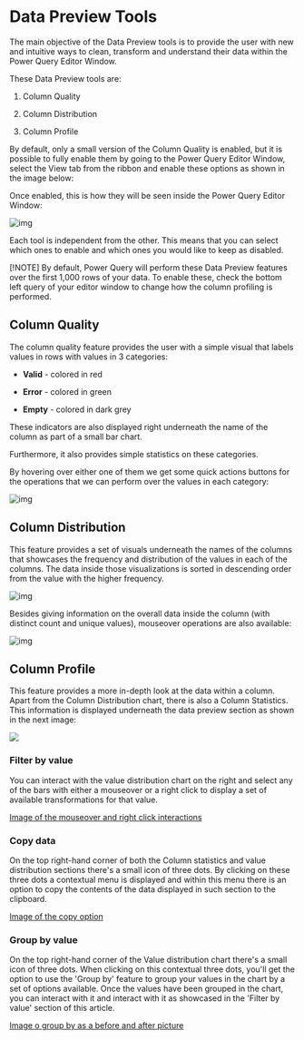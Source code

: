 # Data Preview Tools

The main objective of the Data Preview tools is to provide the user with new
and intuitive ways to clean, transform and understand their data within the
Power Query Editor Window.

These Data Preview tools are:

1.  Column Quality

2.  Column Distribution

3.  Column Profile

By default, only a small version of the Column Quality is enabled, but it is
possible to fully enable them by going to the Power Query Editor Window, select
the View tab from the ribbon and enable these options as shown in the image
below:

Once enabled, this is how they will be seen inside the Power Query Editor
Window:

![img](media/9061133861caa64b1e9bd5635033c1e9.png)

Each tool is independent from the other. This means that you can select which
ones to enable and which ones you would like to keep as disabled.

[!NOTE] By default, Power Query will perform these Data Preview features over
the first 1,000 rows of your data. To enable these, check the bottom left query
of your editor window to change how the column profiling is performed.

## Column Quality

The column quality feature provides the user with a simple visual that labels
values in rows with values in 3 categories:

* **Valid** - colored in red

* **Error** - colored in green

* **Empty** - colored in dark grey

These indicators are also displayed right underneath the name of the column as
part of a small bar chart.

Furthermore, it also provides simple statistics on these categories.

By hovering over either one of them we get some quick actions buttons for the
operations that we can perform over the values in each category:

![img](media/a8e6f5027187ffcc7b307d594e922d81.png)

## Column Distribution

This feature provides a set of visuals underneath the names of the columns that
showcases the frequency and distribution of the values in each of the columns.
The data inside those visualizations is sorted in descending order from the
value with the higher frequency.

![img](media/74eed9d384e8418bbb74d20a04c615ea.png)

Besides giving information on the overall data inside the column (with distinct
count and unique values), mouseover operations are also available:

![img](media/623c7ac7c53ee16b31568c5cd2dd4250.png)

## Column Profile

This feature provides a more in-depth look at the data within a column. Apart
from the Column Distribution chart, there is also a Column Statistics. This
information is displayed underneath the data preview section as shown in the
next image:

![](media/db27c66b9dfe6e3ddea7a4832803d060.png)

### Filter by value

You can interact with the value distribution chart on the right and select any
of the bars with either a mouseover or a right click to display a set of
available transformations for that value.

[Image of the mouseover and right click
interactions](https://github.com/migueesc123/powerquery-docs/blob/master/powerquery-docs/image.png)

### Copy data

On the top right-hand corner of both the Column statistics and value
distribution sections there's a small icon of three dots. By clicking on these
three dots a contextual menu is displayed and within this menu there is an
option to copy the contents of the data displayed in such section to the
clipboard.

[Image of the copy
option](https://github.com/migueesc123/powerquery-docs/blob/master/powerquery-docs/image.png)

### Group by value

On the top right-hand corner of the Value distribution chart there's a small
icon of three dots. When clicking on this contextual three dots, you'll get the
option to use the 'Group by' feature to group your values in the chart by a set
of options available. Once the values have been grouped in the chart, you can
interact with it and interact with it as showcased in the 'Filter by value'
section of this article.

[Image o group by as a before and after
picture](https://github.com/migueesc123/powerquery-docs/blob/master/powerquery-docs/image.png)
